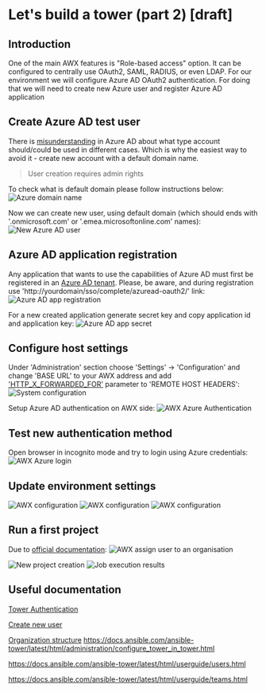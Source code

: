 # Let's build a tower (part 2) [draft]
## Introduction

One of the main AWX features is "Role-based access" option. It can be configured to centrally use OAuth2, SAML, RADIUS, or even LDAP. For our environment we will configure Azure AD OAuth2 authentication. For doing that we will need to create new Azure user and register Azure AD application

## Create Azure AD test user
There is [misunderstanding](https://techcommunity.microsoft.com/t5/Azure-Active-Directory-Identity/Cleaning-up-the-AzureAD-and-Microsoft-account-overlap/ba-p/245105) in Azure AD about what type account should/could be used in different cases. Which is why the easiest way to avoid it - create new account with a default domain name.

> User creation requires admin rights

To check what is default domain please follow instructions below:
![Azure domain name](/images/ansible-tower/find_aad_domain.png)

Now we can create new user, using default domain (which should ends with '.onmicrosoft.com' or '.emea.microsoftonline.com' names):
![New Azure AD user](/images/ansible-tower/new_aad_user.png)

## Azure AD application registration
Any application that wants to use the capabilities of Azure AD must first be registered in an [Azure AD tenant](https://docs.microsoft.com/en-us/azure/active-directory/develop/quickstart-v1-add-azure-ad-app). Please, be aware, and during registration use 'http://yourdomain/sso/complete/azuread-oauth2/' link:
![Azure AD app registration](/images/ansible-tower/aad_app_reg.png)

For a new created application generate secret key and copy application id and application key:
![Azure AD app secret](/images/ansible-tower/aad_oauth2.png)

## Configure host settings

Under 'Administration' section choose 'Settings' -> 'Configuration' and change 'BASE URL' to your AWX address and add ['HTTP_X_FORWARDED_FOR'](https://docs.ansible.com/ansible-tower/latest/html/administration/proxy-support.html#configure-known-proxies) parameter to 'REMOTE HOST HEADERS':
![System configuration](/images/ansible-tower/system_config.png)

Setup Azure AD authentication on AWX side:
![AWX Azure Authentication](/images/ansible-tower/aad_auth_conf.png)

## Test new authentication method
Open browser in incognito mode and try to login using Azure credentials:
![AWX Azure login](/images/ansible-tower/aad_login.png)

## Update environment settings

![AWX configuration](/images/ansible-tower/cleanup_00.png)
![AWX configuration](/images/ansible-tower/cleanup_01.png)
![AWX configuration](/images/ansible-tower/cleanup_02.png)

## Run a first project
Due to [official documentation](https://docs.ansible.com/ansible-tower/2.4.1/html/quickstart/create_project.html):
![AWX assign user to an organisation](/images/ansible-tower/grant_user_rights.png)

![New project creation](/images/ansible-tower/initial_project.png)
![Job execution results](/images/ansible-tower/init_run_result.png)

## Useful documentation
[Tower Authentication](https://docs.ansible.com/ansible-tower/latest/html/administration/configure_tower_in_tower.html)

[Create new user](https://docs.ansible.com/ansible-tower/latest/html/userguide/users.html)

[Organization structure](https://docs.ansible.com/ansible-tower/latest/html/userguide/organizations.html)
https://docs.ansible.com/ansible-tower/latest/html/administration/configure_tower_in_tower.html

https://docs.ansible.com/ansible-tower/latest/html/userguide/users.html

https://docs.ansible.com/ansible-tower/latest/html/userguide/teams.html
